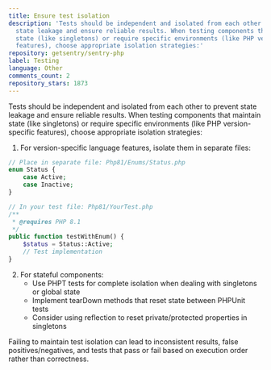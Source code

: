 ```yaml
---
title: Ensure test isolation
description: 'Tests should be independent and isolated from each other to prevent
  state leakage and ensure reliable results. When testing components that maintain
  state (like singletons) or require specific environments (like PHP version-specific
  features), choose appropriate isolation strategies:'
repository: getsentry/sentry-php
label: Testing
language: Other
comments_count: 2
repository_stars: 1873
---
```


Tests should be independent and isolated from each other to prevent state leakage and ensure reliable results. When testing components that maintain state (like singletons) or require specific environments (like PHP version-specific features), choose appropriate isolation strategies:

1. For version-specific language features, isolate them in separate files:
```php
// Place in separate file: Php81/Enums/Status.php
enum Status {
    case Active;
    case Inactive;
}

// In your test file: Php81/YourTest.php
/**
 * @requires PHP 8.1
 */
public function testWithEnum() {
    $status = Status::Active;
    // Test implementation
}
```

2. For stateful components:
   - Use PHPT tests for complete isolation when dealing with singletons or global state
   - Implement tearDown methods that reset state between PHPUnit tests
   - Consider using reflection to reset private/protected properties in singletons

Failing to maintain test isolation can lead to inconsistent results, false positives/negatives, and tests that pass or fail based on execution order rather than correctness.